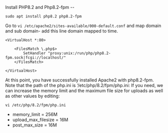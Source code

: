 Install PHP8.2 and Php8.2-fpm --
```
sudo apt install php8.2 php8.2-fpm
```

Go to ` vi /etc/apache2/sites-available/000-default.conf ` and map domain and sub domain- 
add this line domain mapped to time.

```
<VirtualHost *:80>

    <FilesMatch \.php$>
	    SetHandler "proxy:unix:/run/php/php8.2-fpm.sock|fcgi://localhost/"
    </FilesMatch>

</VirtualHost>
```

At this point, you have successfully installed Apache2 with php8.2-fpm. Note that the path of the php.ini is ‘/etc/php/8.2/fpm/php.ini:
If you need, we can increase the memory limit and the maximum file size for uploads as well as other values by editing:
```
vi /etc/php/8.2/fpm/php.ini
```
+ memory_limit = 256M  
+ upload_max_filesize = 16M  
+ post_max_size = 16M

